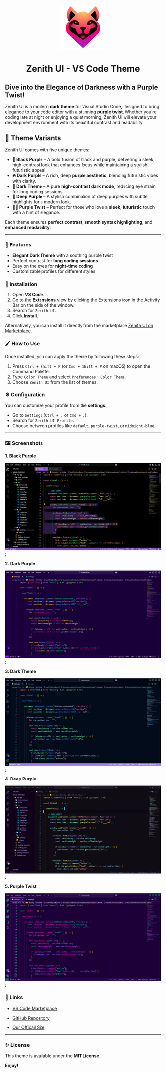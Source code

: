 <div align="center">

<a href="https://zenithui.netlify.app/" target="_blank" rel="noopener noreferrer">
    <img src="./images/profile.png" alt="Zenith UI Logo" width="150" height="150">
</a>

# Zenith UI - VS Code Theme

</div>

## Dive into the Elegance of Darkness with a Purple Twist!

Zenith UI is a modern **dark theme** for Visual Studio Code, designed to bring elegance to your code editor with a stunning **purple twist**. Whether you’re coding late at night or enjoying a quiet morning, Zenith UI will elevate your development environment with its beautiful contrast and readability.

## 🎨 Theme Variants  

Zenith UI comes with five unique themes:  

- **🎀 Black Purple** – A bold fusion of black and purple, delivering a sleek, high-contrast look that enhances focus while maintaining a stylish, futuristic appeal.
- **🔥 Dark Purple** – A rich, deep **purple aesthetic**, blending futuristic vibes with clarity.  
- **🍁 Dark Theme** – A pure **high-contrast dark mode**, reducing eye strain for long coding sessions.  
- **🌿 Deep Purple** – A stylish combination of deep purples with subtle highlights for a modern look. 
- **🐦‍🔥 Purple Twist** – Perfect for those who love a **sleek**, **futuristic** touch with a hint of elegance.

Each theme ensures **perfect contrast**, **smooth syntax highlighting**, and **enhanced readability**.

---

### 🌟 **Features**
- **Elegant Dark Theme** with a soothing purple twist
- Perfect contrast for **long coding sessions**
- Easy on the eyes for **night-time coding**
- Customizable profiles for different styles

### 🚀 **Installation**

1. Open **VS Code**.
2. Go to the **Extensions** view by clicking the Extensions icon in the Activity Bar on the side of the window.
3. Search for `Zenith UI`.
4. Click **Install**.

Alternatively, you can install it directly from the marketplace [Zenith UI on Marketplace](https://marketplace.visualstudio.com/items?itemName=VishalMaurya.zenith-ui).

### 🖌️ **How to Use**

Once installed, you can apply the theme by following these steps:

1. Press `Ctrl + Shift + P` (or `Cmd + Shift + P` on macOS) to open the Command Palette.
2. Type `Color Theme` and select `Preferences: Color Theme`.
3. Choose `Zenith UI` from the list of themes.

### ⚙️ **Configuration**

You can customize your profile from the **settings**:
- Go to `Settings` (`Ctrl + ,` or `Cmd + ,`).
- Search for `Zenith UI Profile`.
- Choose between profiles like `default`, `purple-twist`, or `midnight-blue`.

---

### 🖼️ **Screenshots**

**1. Black Purple**

![Image Alt Text](./images/Black-Purple.png);

**2. Dark Purple**

![Image Alt Text](./images/Dark-Purple.png);

**3. Dark Theme**

![Image Alt Text](./images/Dark-Theme.png);

**4. Deep Purple**

![Image Alt Text](./images/Deep-Purple.png);

**5. Purple Twist**

![Image Alt Text](./images/Purple-Twist.png);

### 🔗 **Links**

- [VS Code Marketplace](https://marketplace.visualstudio.com/items?itemName=VishalMaurya.zenith-ui)

- [GitHub Repository](https://github.com/maurya-07/zenith-ui.git)

- [Our Officail Site](zenithui.netlify.app)
---

### ✨ **License**

This theme is available under the **MIT License**.

**Enjoy!**
